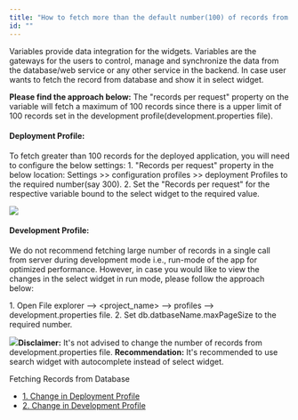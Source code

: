```yaml
---
title: "How to fetch more than the default number(100) of records from database?"
id: ""
---
```


Variables provide data integration for the widgets. Variables are the gateways for the users to control, manage and synchronize the data from the database/web service or any other service in the backend. In case user wants to fetch the record from database and show it in select widget.

**Please find the approach below:** The "records per request" property on the variable will fetch a maximum of 100 records since there is a upper limit of 100 records set in the development profile(development.properties file).

#### **Deployment Profile:**

To fetch greater than 100 records for the deployed application, you will need to configure the below settings: 1. "Records per request" property in the below location: Settings >> configuration profiles >> deployment Profiles to the required number(say 300). 2. Set the "Records per request" for the respective variable bound to the select widget to the required value.

[![](../assets/deploymentProfile-1.png)](../assets/deploymentProfile-1.png)

#### **Development Profile:**

We do not recommend fetching large number of records in a single call from server during development mode i.e., run-mode of the app for optimized performance. However, in case you would like to view the changes in the select widget in run mode, please follow the approach below:

1\. Open File explorer --> <project\_name> --> profiles --> development.properties file. 2. Set db.datbaseName.maxPageSize to the required number.

[![](../assets/developmentprofile.png)](../assets/developmentprofile.png)**Disclaimer:** It's not advised to change the number of records from development.properties file. **Recommendation:** It's recommended to use search widget with autocomplete instead of select widget.

Fetching Records from Database

- [1\. Change in Deployment Profile](#deployment)
- [2\. Change in Development Profile](#development)
